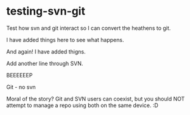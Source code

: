 # testing-svn-git
Test how svn and git interact so I can convert the heathens to git.

I have added things here to see what happens.

And again! I have added thigns.

Add another line through SVN.

BEEEEEEP

Git - no svn

Moral of the story? Git and SVN users can coexist, but you should NOT attempt to manage a repo using both on the same device. :D
